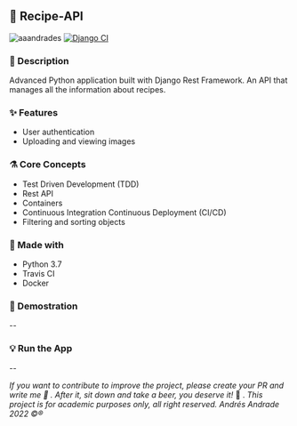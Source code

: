 ## :rocket: Recipe-API

![aaandrades](https://img.shields.io/badge/-Backend-blue)
[![Django CI](https://github.com/aaandrades/recipe-app-api/actions/workflows/django.yml/badge.svg)](https://github.com/aaandrades/recipe-app-api/actions/workflows/django.yml)

### :memo: Description

Advanced Python application built with Django Rest Framework. An API that manages all the information about recipes.

### :sparkles: Features

- User authentication
- Uploading and viewing images

### :alembic: Core Concepts

- Test Driven Development (TDD)
- Rest API
- Containers
- Continuous Integration Continuous Deployment (CI/CD)
- Filtering and sorting objects

### :construction: Made with

- Python 3.7
- Travis CI
- Docker

### :hammer: Demostration

--

### :bulb: Run the App

--

_If you want to contribute to improve the project, please create your PR and write me :speech_balloon: . After it, sit down and take a beer, you deserve it!_ :beers: .
_This project is for academic purposes only, all right reserved. Andrés Andrade 2022 :copyright::registered:_
